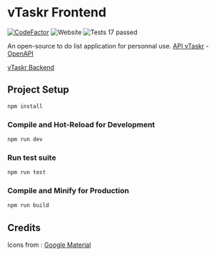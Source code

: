 # vTaskr Frontend

[![CodeFactor](https://www.codefactor.io/repository/github/valbou/vtaskr-frontend/badge)](https://www.codefactor.io/repository/github/valbou/vtaskr-frontend)
![Website](https://img.shields.io/website?url=https%3A%2F%2Fapp.vtaskr.com)
![Tests 17 passed](https://img.shields.io/badge/tests-17%20passed-green "Tests 17 passed")

An open-source to do list application for personnal use.
[API vTaskr](https://api.vtaskr.com "vTaskr API") - [OpenAPI](https://api.vtaskr.com/documentation)

[vTaskr Backend](https://github.com/Valbou/vtaskr-backend)


## Project Setup

```sh
npm install
```

### Compile and Hot-Reload for Development

```sh
npm run dev
```

### Run test suite

```sh
npm run test
```

### Compile and Minify for Production

```sh
npm run build
```

## Credits
Icons from : [Google Material](https://fonts.google.com/icons?selected=Material+Symbols+Outlined:check:FILL@0;wght@400;GRAD@0;opsz@24)
